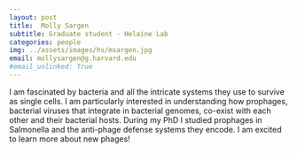 ```yaml
---
layout: post
title:  Molly Sargen
subtitle: Graduate student - Helaine Lab
categories: people
img: ../assets/images/hs/msargen.jpg
email: mollysargen@g.harvard.edu
#email_unlinked: True
---
```

I am fascinated by bacteria and all the intricate systems they use to survive as single cells. I am particularly interested in understanding how prophages, bacterial viruses that integrate in bacterial genomes, co-exist with each other and their bacterial hosts. During my PhD I studied prophages in Salmonella and the anti-phage defense systems they encode.  I am excited to learn more about new phages!